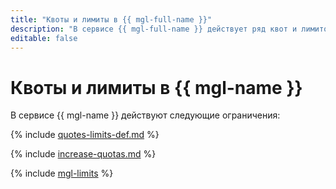 ```yaml
---
title: "Квоты и лимиты в {{ mgl-full-name }}"
description: "В сервисе {{ mgl-full-name }} действует ряд квот и лимитов. Более подробно об ограничениях в сервисах вы узнаете из этой статьи."
editable: false
---
```


# Квоты и лимиты в {{ mgl-name }}

В сервисе {{ mgl-name }} действуют следующие ограничения:

{% include [quotes-limits-def.md](../../_includes/quotes-limits-def.md) %}

{% include [increase-quotas.md](../../_includes/increase-quotas.md) %}

{% include [mgl-limits](../../_includes/managed-gitlab/limits.md) %}
